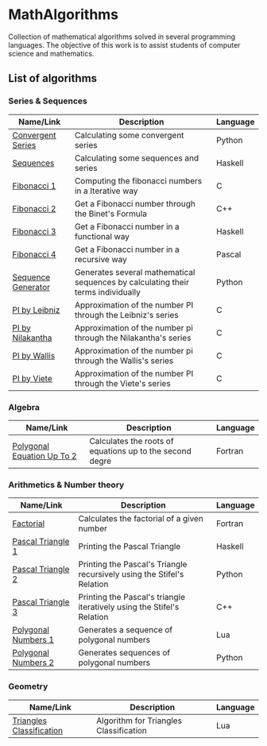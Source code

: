 # MathAlgorithms
Collection of mathematical algorithms solved in several programming languages. The objective of this work is to assist students of computer science and mathematics.

## List of algorithms

### Series & Sequences
 | Name/Link | Description | Language |
 | --- | --- | --- |    
 |[Convergent Series](https://github.com/JoseCintra/MathAlgorithms/blob/master/Algorithms/ConvergentSeries.py)|Calculating some convergent series |Python|
 |[Sequences](https://github.com/JoseCintra/MathAlgorithms/blob/master/Algorithms/Sequences.hs)|Calculating some sequences and series |Haskell|
 |[Fibonacci 1](https://github.com/JoseCintra/MathAlgorithms/blob/master/Algorithms/Fibonacci1.c)|Computing the fibonacci numbers in a Iterative way|C|
 |[Fibonacci 2](https://github.com/JoseCintra/MathAlgorithms/blob/master/Algorithms/Fibonacci2.cpp)|Get a Fibonacci number through the Binet's Formula|C++|
 |[Fibonacci 3](https://github.com/JoseCintra/MathAlgorithms/blob/master/Algorithms/Fibonacci3.hs)|Get a Fibonacci number in a functional way|Haskell|
 |[Fibonacci 4](https://github.com/JoseCintra/MathAlgorithms/blob/master/Algorithms/Fibonacci4.pas)|Get a Fibonacci number in a recursive way|Pascal|
 |[Sequence Generator](https://github.com/JoseCintra/MathAlgorithms/blob/master/Algorithms/SequenceGenerator.py)|Generates several mathematical sequences by calculating their terms individually|Python|
 |[PI by Leibniz](https://github.com/JoseCintra/MathAlgorithms/blob/master/Algorithms/PI_Leibniz.c)|Approximation of the number PI through the Leibniz's series|C|
 |[PI by Nilakantha](https://github.com/JoseCintra/MathAlgorithms/blob/master/Algorithms/PI_Nilakantha1.c)|Approximation of the number pi through the Nilakantha's series|C|
 |[PI by Wallis](https://github.com/JoseCintra/MathAlgorithms/blob/master/Algorithms/PI_Wallis.c)|Approximation of the number pi through the Wallis's series|C|
 |[PI by Viete](https://github.com/JoseCintra/MathAlgorithms/blob/master/Algorithms/PI_viete.c)|Approximation of the number PI through the Viete's series|C|  

  
### Algebra
 | Name/Link | Description | Language |
 | --- | --- | --- |    
 |[Polygonal Equation Up To 2](https://github.com/JoseCintra/MathAlgorithms/blob/master/Algorithms/PolyEquationUpTo2.f95)|Calculates the roots of equations up to the second degre | Fortran |  

  
### Arithmetics & Number theory
 | Name/Link | Description | Language |
 | --- | --- | --- |    
 |[Factorial](https://github.com/JoseCintra/MathAlgorithms/blob/master/Algorithms/Factorial.f95)|Calculates the factorial of a given number|Fortran|
 |[Pascal Triangle 1](https://github.com/JoseCintra/MathAlgorithms/blob/master/Algorithms/PascalTriangle1.hs)|Printing the Pascal Triangle|Haskell|
 |[Pascal Triangle 2](https://github.com/JoseCintra/MathAlgorithms/blob/master/Algorithms/PascalTriangle2.py)|Printing the Pascal's Triangle recursively using the Stifel's Relation|Python|
 |[Pascal Triangle 3](https://github.com/JoseCintra/MathAlgorithms/blob/master/Algorithms/PascalTriangle3.cpp)|Printing the Pascal's triangle iteratively using the Stifel's Relation|C++|
 |[Polygonal Numbers 1](https://github.com/JoseCintra/MathAlgorithms/blob/master/Algorithms/PolygonalNumbers1.lua)|Generates a sequence of polygonal numbers|Lua|
 |[Polygonal Numbers 2](https://github.com/JoseCintra/MathAlgorithms/blob/master/Algorithms/PolygonalNumbers2.py)|Generates sequences of polygonal numbers|Python|  
 
  
### Geometry
 | Name/Link | Description | Language |
 | --- | --- | --- |     
 |[Triangles Classification](https://github.com/JoseCintra/MathAlgorithms/blob/master/Algorithms/TriangleType.lua)|Algorithm for Triangles Classification|Lua|  

 
